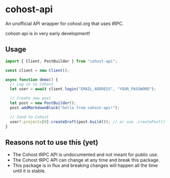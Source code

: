 # cohost-api

An unofficial API wrapper for cohost.org that uses tRPC.

cohost-api is in very early development!

## Usage

```js
import { Client, PostBuilder } from "cohost-api";

const client = new Client();

async function demo() {
  // Log in to Cohost
  let user = await client.login("EMAIL_ADDRESS", "YOUR_PASSWORD");

  // Create new post
  let post = new PostBuilder();
  post.addMarkdownBlock("hello from cohost-api!");

  // Send to Cohost
  user?.projects[0].createDraft(post.build()); // or use .createPost() to publish it immediately
}
```

## Reasons not to use this (yet)

- The Cohost tRPC API is undocumented and not meant for public use.
- The Cohost tRPC API can change at any time and break this package.
- This package is in flux and breaking changes will happen all the time until it is stable.
